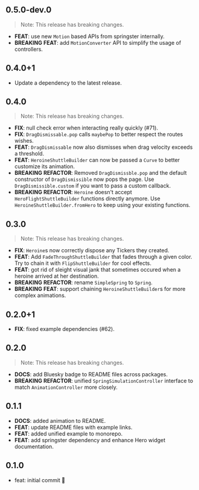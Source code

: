 ## 0.5.0-dev.0

> Note: This release has breaking changes.

 - **FEAT**: use new `Motion` based APIs from springster internally.
 - **BREAKING** **FEAT**: add `MotionConverter` API to simplify the usage of controllers.

## 0.4.0+1

 - Update a dependency to the latest release.

## 0.4.0

> Note: This release has breaking changes.

 - **FIX**: null check error when interacting really quickly (#71).
 - **FIX**: `DragDismissable.pop` calls `maybePop` to better respect the routes wishes.
 - **FEAT**: `DragDismissable` now also dismisses when drag velocity exceeds a threshold.
 - **FEAT**: `HeroineShuttleBuilder` can now be passed a `Curve` to better customize its animation.
 - **BREAKING** **REFACTOR**: Removed `DragDismissble.pop` and the default constructor of `DragDismissible` now pops the page. Use `DragDismissible.custom` if you want to pass a custom callback.
 - **BREAKING** **REFACTOR**: `Heroine` doesn't accept `HeroFlightShuttleBuilder` functions directly anymore. Use `HeroineShuttleBuilder.fromHero` to keep using your existing functions.

## 0.3.0

> Note: This release has breaking changes.

 - **FIX**: `Heroine`s now correctly dispose any Tickers they created.
 - **FEAT**: Add `FadeThroughShuttleBuilder` that fades through a given color. Try to chain it with `FlipShuttleBuilder` for cool effects.
 - **FEAT**: got rid of sleight visual jank that sometimes occured when a heroine arrived at her destination.
 - **BREAKING** **REFACTOR**: rename `SimpleSpring` to `Spring`.
 - **BREAKING** **FEAT**: support chaining `HeroineShuttleBuilder`s for more complex animations.

## 0.2.0+1

 - **FIX**: fixed example dependencies (#62).

## 0.2.0

> Note: This release has breaking changes.

 - **DOCS**: add Bluesky badge to README files across packages.
 - **BREAKING** **REFACTOR**: unified `SpringSimulationController` interface to match `AnimationController` more closely.

## 0.1.1
 - **DOCS**: added animation to README.     
 - **FEAT**: update README files with example links.
 - **FEAT**: added unified example to monorepo.
 - **FEAT**: add springster dependency and enhance Hero widget documentation.

## 0.1.0

- feat: initial commit 🎉
